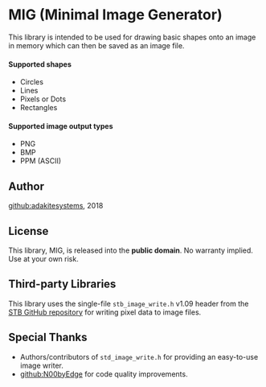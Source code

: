 # MIG (Minimal Image Generator)

This library is intended to be used for drawing basic shapes onto an image in memory which can then be saved as an image file.

#### Supported shapes

* Circles
* Lines
* Pixels or Dots
* Rectangles

#### Supported image output types

* PNG
* BMP
* PPM (ASCII)

## Author

[github:adakitesystems](https://github.com/adakitesystems), 2018

## License

This library, MIG, is released into the **public domain**. No warranty implied. Use at your own risk.

## Third-party Libraries

This library uses the single-file `stb_image_write.h` v1.09 header from the [STB GitHub repository](https://github.com/nothings/stb) for
writing pixel data to image files.

## Special Thanks

* Authors/contributors of `std_image_write.h` for providing an easy-to-use image writer.
* [github:N00byEdge](https://github.com/N00byEdge) for code quality improvements.
